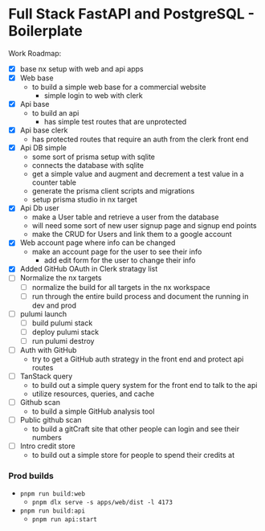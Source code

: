# Full Stack FastAPI and PostgreSQL - Boilerplate

Work Roadmap:

- [x] base nx setup with web and api apps
- [x] Web base
  - to build a simple web base for a commercial website
    - simple login to web with clerk
- [x] Api base
  - to build an api
    - has simple test routes that are unprotected
- [x] Api base clerk
  - has protected routes that require an auth from the clerk front end
- [x] Api DB simple
  - some sort of prisma setup with sqlite
  - connects the database with sqlite
  - get a simple value and augment and decrement a test value in a counter table
  - generate the prisma client scripts and migrations
  - setup prisma studio in nx target
- [x] Api Db user
  - make a User table and retrieve a user from the database
  - will need some sort of new user signup page and signup end points
  - make the CRUD for Users and link them to a google account
- [x] Web account page where info can be changed
  - make an account page for the user to see their info
    - add edit form for the user to change their info
- [x] Added GitHub OAuth in Clerk stratagy list
- [ ] Normalize the nx targets 
  - [ ] normalize the build for all targets in the nx workspace
  - [ ] run through the entire build process and document the running in dev and prod
- [ ] pulumi launch
  - [ ] build pulumi stack
  - [ ] deploy pulumi stack
  - [ ] run pulumi destroy
- [ ] Auth with GitHub
  - try to get a GitHub auth strategy in the front end and protect api routes
- [ ] TanStack query
  - to build out a simple query system for the front end to talk to the api
  - utilize resources, queries, and cache
- [ ] Github scan
  - to build a simple GitHub analysis tool
- [ ] Public github scan
  - to build a gitCraft site that other people can login and see their numbers
- [ ] Intro credit store
  - to build out a simple store for people to spend their credits at

### Prod builds

- `pnpm run build:web`
  - `pnpm dlx serve -s apps/web/dist -l 4173`
- `pnpm run build:api`
  - `pnpm run api:start`
